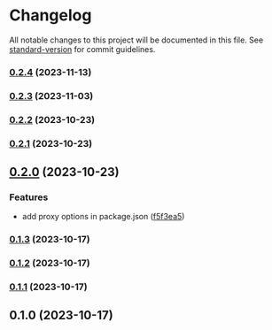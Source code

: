# Changelog

All notable changes to this project will be documented in this file. See [standard-version](https://github.com/conventional-changelog/standard-version) for commit guidelines.

### [0.2.4](https://github.com/FE-Combo/reaux-scripts/compare/v0.2.3...v0.2.4) (2023-11-13)

### [0.2.3](https://github.com/FE-Combo/reaux-scripts/compare/v0.2.2...v0.2.3) (2023-11-03)

### [0.2.2](https://github.com/FE-Combo/reaux-scripts/compare/v0.2.1...v0.2.2) (2023-10-23)

### [0.2.1](https://github.com/FE-Combo/reaux-scripts/compare/v0.2.0...v0.2.1) (2023-10-23)

## [0.2.0](https://github.com/FE-Combo/reaux-scripts/compare/v0.1.3...v0.2.0) (2023-10-23)


### Features

* add proxy options in package.json ([f5f3ea5](https://github.com/FE-Combo/reaux-scripts/commit/f5f3ea51027bb6a602a6befdac761af12082ca3d))

### [0.1.3](https://github.com/FE-Combo/reaux-scripts/compare/v0.1.2...v0.1.3) (2023-10-17)

### [0.1.2](https://github.com/FE-Combo/reaux-scripts/compare/v0.1.1...v0.1.2) (2023-10-17)

### [0.1.1](https://github.com/FE-Combo/reaux-scripts/compare/v0.1.0...v0.1.1) (2023-10-17)

## 0.1.0 (2023-10-17)
